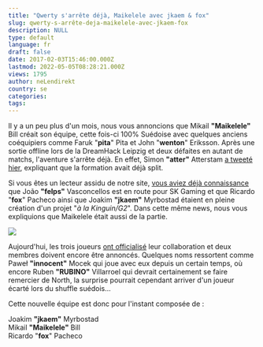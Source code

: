 ```yaml
---
title: "Qwerty s'arrête déjà, Maikelele avec jkaem & fox"
slug: qwerty-s-arrête-deja-maikelele-avec-jkaem-fox
description: NULL
type: default
language: fr
draft: false
date: 2017-02-03T15:46:00.000Z
lastmod: 2022-05-05T08:28:21.000Z
views: 1795
author: neLendirekt
country: se
categories:
tags:
---
```

Il y a un peu plus d'un mois, nous vous annoncions que Mikail **"Maikelele"** Bill créait son équipe, cette fois-ci 100% Suédoise avec quelques anciens coéquipiers comme Faruk "**pita**" Pita et John "**wenton**" Eriksson. Après une sortie offline lors de la DreamHack Leipzig et deux défaites en autant de matchs, l'aventure s'arrête déjà. En effet, Simon **"atter"** Atterstam [a tweeté hier](https://twitter.com/atterCSGO/status/827159109585760257), expliquant que la formation avait déjà split.  
  
Si vous êtes un lecteur assidu de notre site, [vous aviez déjà connaissance](/flash/search/282) que João **"felps"** Vasconcellos est en route pour SK Gaming et que Ricardo "**fox**" Pacheco ainsi que Joakim **"jkaem"** Myrbostad étaient en pleine création d'un projet "_à la Kinguin/G2_". Dans cette même news, nous vous expliquions que Maikelele était aussi de la partie.

![](/storage/images/5894a00d309db_c3vvd2swaaejherjpg.jpg)

Aujourd'hui, les trois joueurs [ont officialisé](https://www.instagram.com/p/BQDUDThAAm9/) leur collaboration et deux membres doivent encore être annoncés. Quelques noms ressortent comme Paweł **"innocent"** Mocek qui joue avec eux depuis un certain temps, où encore Ruben **"RUBINO"** Villarroel qui devrait certainement se faire remercier de North, la surprise pourrait cependant arriver d'un joueur écarté lors du shuffle suédois...

Cette nouvelle équipe est donc pour l'instant composée de :

Joakim **"jkaem"** Myrbostad  
Mikail **"Maikelele"** Bill  
Ricardo "**fox**" Pacheco
